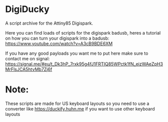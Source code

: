 # DigiDucky
A script archive for the Attiny85 Digispark. 


Here you can find loads of scripts for the digispark badusb, heres a tutorial on how you can turn your digispark into a badusb: https://www.youtube.com/watch?v=A3cB9BDE6XM

If you have any good payloads you want me to put here make sure to contact me on signal: https://signal.me/#eu/t_Dk3hP_7rxk95g4fJ1FRTIQ85WPctk1fN_eizWAeZpH3MrFlsJCA5htvMb7Zj6f

# Note: 
These scripts are made for US keyboard layouts so you need to use a converter like https://duckify.huhn.me if you want to use other keyboard layouts
